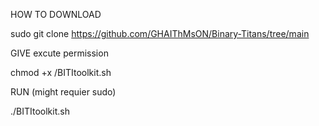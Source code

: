 HOW TO DOWNLOAD


sudo git clone https://github.com/GHAIThMsON/Binary-Titans/tree/main 


GIVE excute permission


chmod +x /BITItoolkit.sh


RUN (might requier sudo)


./BITItoolkit.sh



